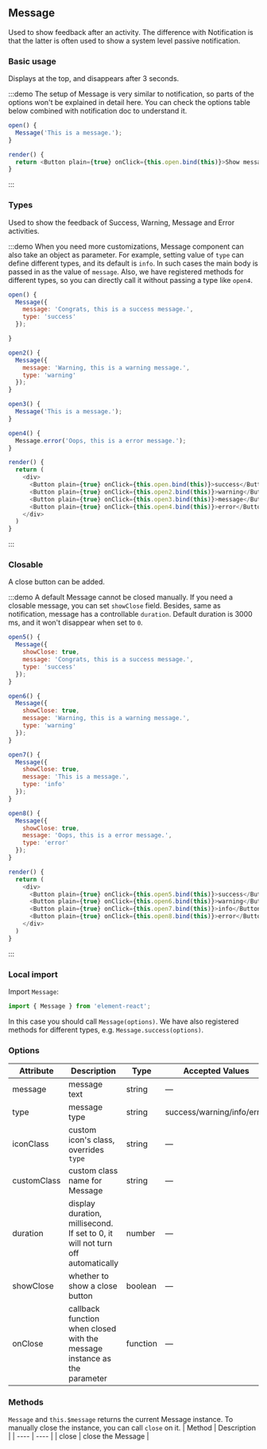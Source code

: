 ## Message

Used to show feedback after an activity. The difference with Notification is that the latter is often used to show a system level passive notification.

### Basic usage

Displays at the top, and disappears after 3 seconds.

:::demo The setup of Message is very similar to notification, so parts of the options won't be explained in detail here. You can check the options table below combined with notification doc to understand it.

```js
open() {
  Message('This is a message.');
}

render() {
  return <Button plain={true} onClick={this.open.bind(this)}>Show message</Button>
}
```
:::

### Types

Used to show the feedback of Success, Warning, Message and Error activities.

:::demo When you need more customizations, Message component can also take an object as parameter. For example, setting value of `type` can define different types, and its default is `info`. In such cases the main body is passed in as the value of `message`. Also, we have registered methods for different types, so you can directly call it without passing a type like `open4`.
```js
open() {
  Message({
    message: 'Congrats, this is a success message.',
    type: 'success'
  });

}

open2() {
  Message({
    message: 'Warning, this is a warning message.',
    type: 'warning'
  });
}

open3() {
  Message('This is a message.');
}

open4() {
  Message.error('Oops, this is a error message.');
}

render() {
  return (
    <div>
      <Button plain={true} onClick={this.open.bind(this)}>success</Button>
      <Button plain={true} onClick={this.open2.bind(this)}>warning</Button>
      <Button plain={true} onClick={this.open3.bind(this)}>message</Button>
      <Button plain={true} onClick={this.open4.bind(this)}>error</Button>
    </div>
  )
}
```
:::

### Closable

A close button can be added.

:::demo A default Message cannot be closed manually. If you need a closable message, you can set `showClose` field. Besides, same as notification, message has a controllable `duration`. Default duration is 3000 ms, and it won't disappear when set to `0`.
```js
open5() {
  Message({
    showClose: true,
    message: 'Congrats, this is a success message.',
    type: 'success'
  });
}

open6() {
  Message({
    showClose: true,
    message: 'Warning, this is a warning message.',
    type: 'warning'
  });
}

open7() {
  Message({
    showClose: true,
    message: 'This is a message.',
    type: 'info'
  });
}

open8() {
  Message({
    showClose: true,
    message: 'Oops, this is a error message.',
    type: 'error'
  });
}

render() {
  return (
    <div>
      <Button plain={true} onClick={this.open5.bind(this)}>success</Button>
      <Button plain={true} onClick={this.open6.bind(this)}>warning</Button>
      <Button plain={true} onClick={this.open7.bind(this)}>info</Button>
      <Button plain={true} onClick={this.open8.bind(this)}>error</Button>
    </div>
  )
}
```
:::

### Local import

Import `Message`:

```javascript
import { Message } from 'element-react';
```

In this case you should call `Message(options)`. We have also registered methods for different types, e.g. `Message.success(options)`.

### Options
| Attribute      | Description          | Type      | Accepted Values       | Default  |
|---------- |-------------- |---------- |--------------------------------  |-------- |
| message | message text | string | — | — |
| type | message type | string | success/warning/info/error | info |
| iconClass | custom icon's class, overrides `type` | string | — | — |
| customClass | custom class name for Message | string | — | — |
| duration | display duration, millisecond. If set to 0, it will not turn off automatically | number | — | 3000 |
| showClose | whether to show a close button | boolean | — | false |
| onClose | callback function when closed with the message instance as the parameter | function | — | — |

### Methods
`Message` and `this.$message` returns the current Message instance. To manually close the instance, you can call `close` on it.
| Method | Description |
| ---- | ---- |
| close | close the Message |
